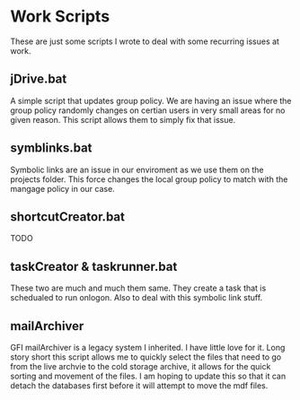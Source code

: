 # Work Scripts
These are just some scripts I wrote to deal with some recurring issues at work. 

## jDrive.bat
A simple script that updates group policy. We are having an issue where the group policy randomly changes on certian users in very small areas for no given reason. This script allows them to simply fix that issue. 

## symblinks.bat
Symbolic links are an issue in our enviroment as we use them on the projects folder. This force changes the local group policy to match with the mangage policy in our case.

## shortcutCreator.bat
TODO

## taskCreator & taskrunner.bat 

These two are much and much them same. They create a task that is schedualed to run onlogon. Also to deal with this symbolic link stuff.

## mailArchiver 
GFI mailArchiver is a legacy system I inherited. I have little love for it. Long story short this script allows me to quickly select the files that need to go from the live archvie to the cold storage archive, it allows for the quick sorting and movement of the files. I am hoping to update this so that it can detach the databases first before it will attempt to move the mdf files. 
